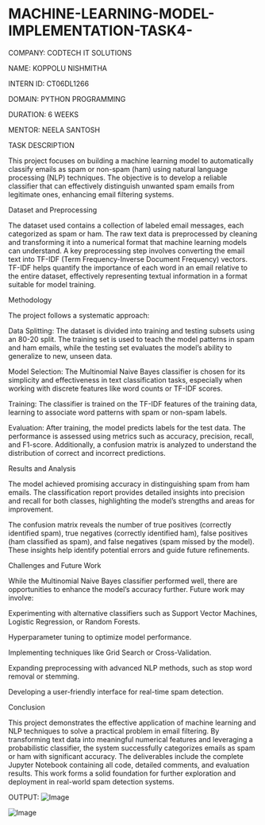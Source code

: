 # MACHINE-LEARNING-MODEL-IMPLEMENTATION-TASK4-

COMPANY: CODTECH IT SOLUTIONS

NAME: KOPPOLU NISHMITHA

INTERN ID: CT06DL1266

DOMAIN: PYTHON PROGRAMMING

DURATION: 6 WEEKS

MENTOR: NEELA SANTOSH

TASK DESCRIPTION

This project focuses on building a machine learning model to automatically classify emails as spam or non-spam (ham) using natural language processing (NLP) techniques. The objective is to develop a reliable classifier that can effectively distinguish unwanted spam emails from legitimate ones, enhancing email filtering systems.

Dataset and Preprocessing

The dataset used contains a collection of labeled email messages, each categorized as spam or ham. The raw text data is preprocessed by cleaning and transforming it into a numerical format that machine learning models can understand. A key preprocessing step involves converting the email text into TF-IDF (Term Frequency-Inverse Document Frequency) vectors. TF-IDF helps quantify the importance of each word in an email relative to the entire dataset, effectively representing textual information in a format suitable for model training.

Methodology

The project follows a systematic approach:

Data Splitting: The dataset is divided into training and testing subsets using an 80-20 split. The training set is used to teach the model patterns in spam and ham emails, while the testing set evaluates the model’s ability to generalize to new, unseen data.

Model Selection: The Multinomial Naive Bayes classifier is chosen for its simplicity and effectiveness in text classification tasks, especially when working with discrete features like word counts or TF-IDF scores.

Training: The classifier is trained on the TF-IDF features of the training data, learning to associate word patterns with spam or non-spam labels.

Evaluation: After training, the model predicts labels for the test data. The performance is assessed using metrics such as accuracy, precision, recall, and F1-score. Additionally, a confusion matrix is analyzed to understand the distribution of correct and incorrect predictions.

Results and Analysis

The model achieved promising accuracy in distinguishing spam from ham emails. The classification report provides detailed insights into precision and recall for both classes, highlighting the model’s strengths and areas for improvement.

The confusion matrix reveals the number of true positives (correctly identified spam), true negatives (correctly identified ham), false positives (ham classified as spam), and false negatives (spam missed by the model). These insights help identify potential errors and guide future refinements.

Challenges and Future Work

While the Multinomial Naive Bayes classifier performed well, there are opportunities to enhance the model’s accuracy further. Future work may involve:

Experimenting with alternative classifiers such as Support Vector Machines, Logistic Regression, or Random Forests.

Hyperparameter tuning to optimize model performance.

Implementing techniques like Grid Search or Cross-Validation.

Expanding preprocessing with advanced NLP methods, such as stop word removal or stemming.

Developing a user-friendly interface for real-time spam detection.

Conclusion

This project demonstrates the effective application of machine learning and NLP techniques to solve a practical problem in email filtering. By transforming text data into meaningful numerical features and leveraging a probabilistic classifier, the system successfully categorizes emails as spam or ham with significant accuracy. The deliverables include the complete Jupyter Notebook containing all code, detailed comments, and evaluation results. This work forms a solid foundation for further exploration and deployment in real-world spam detection systems.

OUTPUT:
![Image](https://github.com/user-attachments/assets/d298af0d-f443-482c-9f74-5c08bf9a086a)

![Image](https://github.com/user-attachments/assets/2975d33f-b448-4f1f-a5d8-3a7933e34802)
